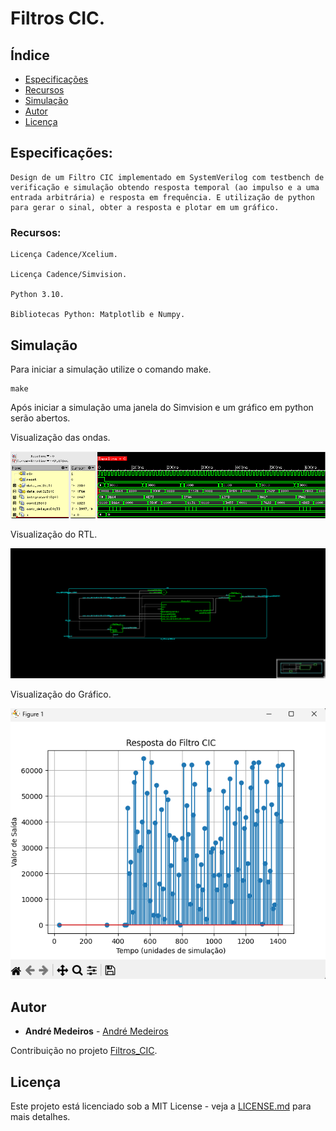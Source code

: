 # Filtros CIC.

## Índice
- [Especificações](#Especificações)
- [Recursos](#Recursos)
- [Simulação](#Simulação)
- [Autor](#Autor)
- [Licença](#Licença)

## Especificações:

```
Design de um Filtro CIC implementado em SystemVerilog com testbench de verificação e simulação obtendo resposta temporal (ao impulso e a uma entrada arbitrária) e resposta em frequência. E utilização de python para gerar o sinal, obter a resposta e plotar em um gráfico.
```

### Recursos:

```
Licença Cadence/Xcelium.

Licença Cadence/Simvision.

Python 3.10.

Bibliotecas Python: Matplotlib e Numpy.
```

## Simulação

Para iniciar a simulação utilize o comando make.

```
make
```

Após iniciar a simulação uma janela do Simvision e um gráfico em python serão abertos.

Visualização das ondas.

![](sim.png)

Visualização do RTL.

![](rtl.png)

Visualização do Gráfico.

![](plot.png)

## Autor

* **André Medeiros** - [André Medeiros](https://github.com/andreemedeiros)

Contribuição no projeto [Filtros_CIC](https://github.com/andreemedeiros/Filtros_CIC/graphs/contributors).

## Licença

Este projeto está licenciado sob a MIT License - veja a [LICENSE.md](LICENSE.md) para mais detalhes.

